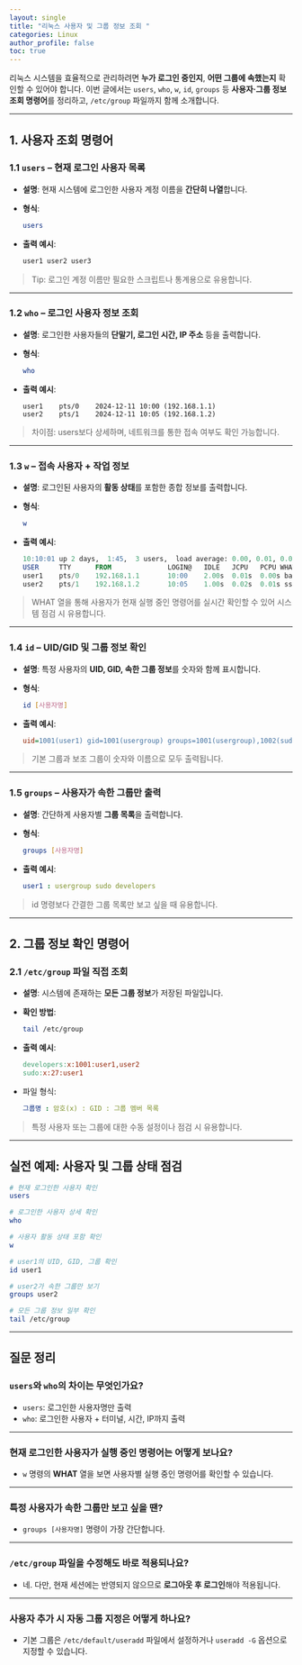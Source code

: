 ```yaml
---
layout: single
title: "리눅스 사용자 및 그룹 정보 조회 "
categories: Linux
author_profile: false
toc: true
---
```


리눅스 시스템을 효율적으로 관리하려면 **누가 로그인 중인지**, **어떤 그룹에 속했는지** 확인할 수 있어야 합니다. 이번 글에서는 `users`, `who`, `w`, `id`, `groups` 등 **사용자·그룹 정보 조회 명령어**를 정리하고, `/etc/group` 파일까지 함께 소개합니다.

------

## 1. 사용자 조회 명령어

### 1.1 `users` – 현재 로그인 사용자 목록

- **설명**: 현재 시스템에 로그인한 사용자 계정 이름을 **간단히 나열**합니다.

- **형식**:

  ```bash
  users
  ```

- **출력 예시**:

  ```bash
  user1 user2 user3
  ```

> Tip: 로그인 계정 이름만 필요한 스크립트나 통계용으로 유용합니다.

------

### 1.2 `who` – 로그인 사용자 정보 조회

- **설명**: 로그인한 사용자들의 **단말기, 로그인 시간, IP 주소** 등을 출력합니다.

- **형식**:

  ```bash
  who
  ```

- **출력 예시**:

  ```nginx
  user1    pts/0    2024-12-11 10:00 (192.168.1.1)
  user2    pts/1    2024-12-11 10:05 (192.168.1.2)
  ```

> 차이점: users보다 상세하며, 네트워크를 통한 접속 여부도 확인 가능합니다.

------

### 1.3 `w` – 접속 사용자 + 작업 정보

- **설명**: 로그인된 사용자의 **활동 상태**를 포함한 종합 정보를 출력합니다.

- **형식**:

  ```bash
  w
  ```

- **출력 예시**:

  ```sql
  10:10:01 up 2 days,  1:45,  3 users,  load average: 0.00, 0.01, 0.05
  USER     TTY      FROM              LOGIN@   IDLE   JCPU   PCPU WHAT
  user1    pts/0    192.168.1.1       10:00    2.00s  0.01s  0.00s bash
  user2    pts/1    192.168.1.2       10:05    1.00s  0.02s  0.01s sshd
  ```

> WHAT 열을 통해 사용자가 현재 실행 중인 명령어를 실시간 확인할 수 있어 시스템 점검 시 유용합니다.

------

### 1.4 `id` – UID/GID 및 그룹 정보 확인

- **설명**: 특정 사용자의 **UID, GID, 속한 그룹 정보**를 숫자와 함께 표시합니다.

- **형식**:

  ```bash
  id [사용자명]
  ```

- **출력 예시**:

  ```ini
  uid=1001(user1) gid=1001(usergroup) groups=1001(usergroup),1002(sudo)
  ```

> 기본 그룹과 보조 그룹이 숫자와 이름으로 모두 출력됩니다.

------

### 1.5 `groups` – 사용자가 속한 그룹만 출력

- **설명**: 간단하게 사용자별 **그룹 목록**을 출력합니다.

- **형식**:

  ```bash
  groups [사용자명]
  ```

- **출력 예시**:

  ```yaml
  user1 : usergroup sudo developers
  ```

> id 명령보다 간결한 그룹 목록만 보고 싶을 때 유용합니다.

------

## 2. 그룹 정보 확인 명령어

### 2.1 `/etc/group` 파일 직접 조회

- **설명**: 시스템에 존재하는 **모든 그룹 정보**가 저장된 파일입니다.

- **확인 방법**:

  ```bash
  tail /etc/group
  ```

- **출력 예시**:

  ```makefile
  developers:x:1001:user1,user2
  sudo:x:27:user1
  ```

- 파일 형식:

  ```yaml
  그룹명 : 암호(x) : GID : 그룹 멤버 목록
  ```

> 특정 사용자 또는 그룹에 대한 수동 설정이나 점검 시 유용합니다.

------

## 실전 예제: 사용자 및 그룹 상태 점검

```bash
# 현재 로그인한 사용자 확인
users

# 로그인한 사용자 상세 확인
who

# 사용자 활동 상태 포함 확인
w

# user1의 UID, GID, 그룹 확인
id user1

# user2가 속한 그룹만 보기
groups user2

# 모든 그룹 정보 일부 확인
tail /etc/group
```

------

## 질문 정리

### `users`와 `who`의 차이는 무엇인가요?

- `users`: 로그인한 사용자명만 출력
- `who`: 로그인한 사용자 + 터미널, 시간, IP까지 출력

------

### 현재 로그인한 사용자가 실행 중인 명령어는 어떻게 보나요?

- `w` 명령의 **WHAT** 열을 보면 사용자별 실행 중인 명령어를 확인할 수 있습니다.

------

### 특정 사용자가 속한 그룹만 보고 싶을 땐?

- `groups [사용자명]` 명령이 가장 간단합니다.

------

### `/etc/group` 파일을 수정해도 바로 적용되나요?

- 네. 다만, 현재 세션에는 반영되지 않으므로 **로그아웃 후 로그인**해야 적용됩니다.

------

### 사용자 추가 시 자동 그룹 지정은 어떻게 하나요?

- 기본 그룹은 `/etc/default/useradd` 파일에서 설정하거나 `useradd -G` 옵션으로 지정할 수 있습니다.
